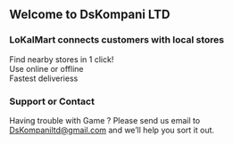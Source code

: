 ## Welcome to DsKompani LTD

### LoKalMart connects customers with local stores



Find nearby stores in 1 click! <br />
Use online or offline  <br />
Fastest deliveriess <br />



### Support or Contact

Having trouble with Game ? Please send us email to DsKompaniltd@gmail.com and we’ll help you sort it out.
